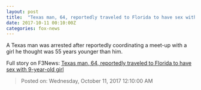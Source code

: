 ```yaml
---
layout: post
title:  "Texas man, 64, reportedly traveled to Florida to have sex with 9-year-old girl"
date: 2017-10-11 00:10:00Z
categories: fox-news
---
```


A Texas man was arrested after reportedly coordinating a meet-up with a girl he thought was 55 years younger than him.


Full story on F3News: [Texas man, 64, reportedly traveled to Florida to have sex with 9-year-old girl](http://www.f3nws.com/n/tysjFC)

> Posted on: Wednesday, October 11, 2017 12:10:00 AM

